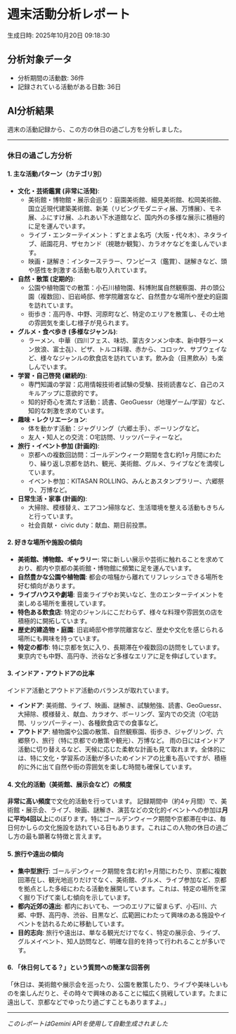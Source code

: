 # 週末活動分析レポート

生成日時: 2025年10月20日 09:18:30

## 分析対象データ
- 分析期間の活動数: 36件
- 記録されている活動がある日数: 36日

## AI分析結果

週末の活動記録から、この方の休日の過ごし方を分析しました。

---

### 休日の過ごし方分析

#### 1. 主な活動パターン（カテゴリ別）

*   **文化・芸術鑑賞 (非常に活発)**:
    *   美術館・博物館・展示会巡り：庭園美術館、細見美術館、松岡美術館、国立近現代建築美術館、新美（リビングモダニティ展、万博展）、モネ展、ふにすけ展、ふれあい下水道館など、国内外の多様な展示に積極的に足を運んでいます。
    *   ライブ・エンターテイメント：ずとまよ名巧（大阪・代々木）、ネタライブ、祇園花月、ザセカンド（視聴か観覧）、カラオケなどを楽しんでいます。
    *   映画・謎解き：インターステラー、ワンピース（鑑賞）、謎解きなど、頭や感性を刺激する活動も取り入れています。
*   **自然・散策 (定期的)**:
    *   公園や植物園での散策：小石川植物園、科博附属自然観察園、井の頭公園（複数回）、旧岩崎邸、修学院離宮など、自然豊かな場所や歴史的庭園を訪れています。
    *   街歩き：高円寺、中野、河原町など、特定のエリアを散策し、その土地の雰囲気を楽しむ様子が見られます。
*   **グルメ・食べ歩き (多様なジャンル)**:
    *   ラーメン、中華（四川フェス、味坊、蒙古タンメン中本、新中野ラーメン放浪、富士㐂）、ピザ、トルコ料理、赤から、コロッケ、サブウェイなど、様々なジャンルの飲食店を訪れています。飲み会（目黒飲み）も楽しんでいます。
*   **学習・自己啓発 (継続的)**:
    *   専門知識の学習：応用情報技術者試験の受験、技術読書など、自己のスキルアップに意欲的です。
    *   知的好奇心を満たす活動：読書、GeoGuessr（地理ゲーム/学習）など、知的な刺激を求めています。
*   **趣味・レクリエーション**:
    *   体を動かす活動：ジャグリング（六郷土手）、ボーリングなど。
    *   友人・知人との交流：O宅訪問、リッツパーティーなど。
*   **旅行・イベント参加 (計画的)**:
    *   京都への複数回訪問：ゴールデンウィーク期間を含む約1ヶ月間にわたり、繰り返し京都を訪れ、観光、美術館、グルメ、ライブなどを満喫しています。
    *   イベント参加：KITASAN ROLLING、みんとあスタンプラリー、六郷祭り、万博など。
*   **日常生活・家事 (計画的)**:
    *   大掃除、模様替え、エアコン掃除など、生活環境を整える活動もきちんと行っています。
    *   社会貢献・ civic duty：献血、期日前投票。

#### 2. 好きな場所や施設の傾向

*   **美術館、博物館、ギャラリー**: 常に新しい展示や芸術に触れることを求めており、都内や京都の美術館・博物館に頻繁に足を運んでいます。
*   **自然豊かな公園や植物園**: 都会の喧騒から離れてリフレッシュできる場所を好む傾向があります。
*   **ライブハウスや劇場**: 音楽ライブやお笑いなど、生のエンターテイメントを楽しめる場所を重視しています。
*   **特色ある飲食店**: 特定のジャンルにこだわらず、様々な料理や雰囲気の店を積極的に開拓しています。
*   **歴史的建造物・庭園**: 旧岩崎邸や修学院離宮など、歴史や文化を感じられる場所にも興味を持っています。
*   **特定の都市**: 特に京都を気に入り、長期滞在や複数回の訪問をしています。東京内でも中野、高円寺、渋谷など多様なエリアに足を伸ばしています。

#### 3. インドア・アウトドアの比率

インドア活動とアウトドア活動のバランスが取れています。
*   **インドア**: 美術館、ライブ、映画、謎解き、試験勉強、読書、GeoGuessr、大掃除、模様替え、献血、カラオケ、ボーリング、室内での交流（O宅訪問、リッツパーティー）、各種飲食店での食事など。
*   **アウトドア**: 植物園や公園の散策、自然観察園、街歩き、ジャグリング、六郷祭り、旅行（特に京都での散策や観光）、万博など。
雨の日にはインドア活動に切り替えるなど、天候に応じた柔軟な計画も見て取れます。全体的には、特に文化・学習系の活動が多いためインドアの比重も高いですが、積極的に外に出て自然や街の雰囲気を楽しむ時間も確保しています。

#### 4. 文化的活動（美術館、展示会など）の頻度

**非常に高い頻度**で文化的活動を行っています。
記録期間中（約4ヶ月間）で、美術館・展示会、ライブ、映画、謎解き、演芸などの文化的イベントへの参加は**月に平均4回以上**にのぼります。特にゴールデンウィーク期間や京都滞在中は、毎日何かしらの文化施設を訪れている日もあります。これはこの人物の休日の過ごし方の最も顕著な特徴と言えます。

#### 5. 旅行や遠出の傾向

*   **集中型旅行**: ゴールデンウィーク期間を含む約1ヶ月間にわたり、京都に複数回滞在し、観光地巡りだけでなく、美術館、グルメ、ライブ参加など、京都を拠点とした多岐にわたる活動を展開しています。これは、特定の場所を深く掘り下げて楽しむ傾向を示しています。
*   **都内近郊の遠出**: 都内においても、一つのエリアに留まらず、小石川、六郷、中野、高円寺、渋谷、目黒など、広範囲にわたって興味のある施設やイベントを訪れるために移動しています。
*   **目的志向**: 旅行や遠出は、単なる観光だけでなく、特定の展示会、ライブ、グルメイベント、知人訪問など、明確な目的を持って行われることが多いです。

#### 6. 「休日何してる？」という質問への簡潔な回答例

「休日は、美術館や展示会を巡ったり、公園を散策したり、ライブや美味しいものを楽しんだりと、その時々で興味のあることに幅広く挑戦しています。たまに遠出して、京都などでゆったり過ごすこともありますよ。」

---
*このレポートはGemini APIを使用して自動生成されました*
